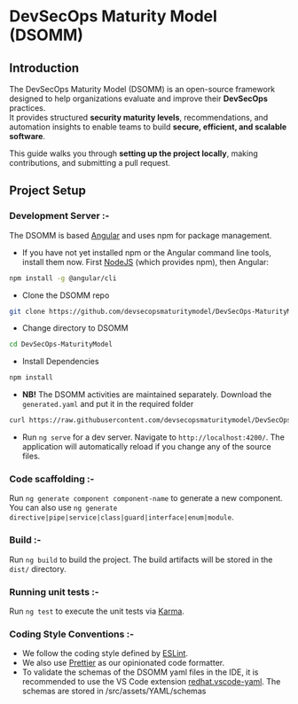 # DevSecOps Maturity Model (DSOMM)

## Introduction

The DevSecOps Maturity Model (DSOMM) is an open-source framework designed to help organizations evaluate and improve their **DevSecOps** practices.  
It provides structured **security maturity levels**, recommendations, and automation insights to enable teams to build **secure, efficient, and scalable software**.

This guide walks you through **setting up the project locally**, making contributions, and submitting a pull request.

## **Project Setup**

### Development Server :-

The DSOMM is based [Angular](https://angular.dev/) and uses npm for package management.

- If you have not yet installed npm or the Angular command line tools, install them now. First [NodeJS](https://nodejs.org/en/download) (which provides npm), then Angular:

```bash
npm install -g @angular/cli
```

- Clone the DSOMM repo

```bash
git clone https://github.com/devsecopsmaturitymodel/DevSecOps-MaturityModel.git
```

- Change directory to DSOMM

```bash
cd DevSecOps-MaturityModel
```

- Install Dependencies

```bash
npm install
```

- **NB!** The DSOMM activities are maintained separately. Download the `generated.yaml` and put it in the required folder

```bash
curl https://raw.githubusercontent.com/devsecopsmaturitymodel/DevSecOps-MaturityModel-data/main/src/assets/YAML/generated/generated.yaml -o src/assets/YAML/generated/generated.yaml
```
  
- Run `ng serve` for a dev server. Navigate to `http://localhost:4200/`. The application will automatically reload if you change any of the source files.

### Code scaffolding :-

Run `ng generate component component-name` to generate a new component. You can also use `ng generate directive|pipe|service|class|guard|interface|enum|module`.

### Build :-

Run `ng build` to build the project. The build artifacts will be stored in the `dist/` directory.

### Running unit tests :-

Run `ng test` to execute the unit tests via [Karma](https://karma-runner.github.io).

### Coding Style Conventions :-

- We follow the coding style defined by [ESLint](https://eslint.org/).
- We also use [Prettier](https://prettier.io/docs/en/index.html) as our opinionated code formatter.
- To validate the schemas of the DSOMM yaml files in the IDE, it is recommended to use the VS Code extension [redhat.vscode-yaml](https://marketplace.visualstudio.com/items?itemName=redhat.vscode-yaml). The schemas are stored in /src/assets/YAML/schemas
